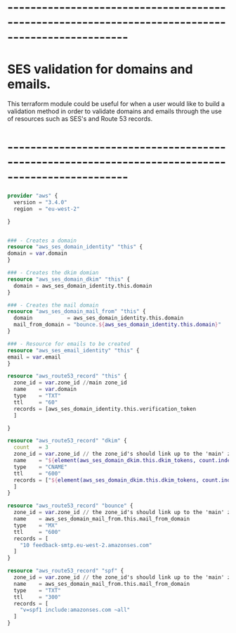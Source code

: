 # -------------------------------------------------------------------------------------------------
# SES validation for domains and emails.

This terraform module could be useful for when a user would like to build a validation method in order to
validate domains and emails through the use of resources such as SES's and Route 53 records.
# -------------------------------------------------------------------------------------------------
```terraform
provider "aws" {
  version = "3.4.0"
  region  = "eu-west-2"

}


### - Creates a domain
resource "aws_ses_domain_identity" "this" {
domain = var.domain
}

### - Creates the dkim domian
resource "aws_ses_domain_dkim" "this" {
  domain = aws_ses_domain_identity.this.domain
}

### - Creates the mail domain
resource "aws_ses_domain_mail_from" "this" {
  domain           = aws_ses_domain_identity.this.domain
  mail_from_domain = "bounce.${aws_ses_domain_identity.this.domain}"
}

### - Resource for emails to be created
resource "aws_ses_email_identity" "this" {
email = var.email
}

resource "aws_route53_record" "this" {
  zone_id = var.zone_id //main zone_id
  name    = var.domain
  type    = "TXT"
  ttl     = "60"
  records = [aws_ses_domain_identity.this.verification_token
  ]

}

resource "aws_route53_record" "dkim" {
  count   = 3
  zone_id = var.zone_id // the zone_id's should link up to the 'main' zone_id
  name    = "${element(aws_ses_domain_dkim.this.dkim_tokens, count.index)}._domainkey.${var.domain}"
  type    = "CNAME"
  ttl     = "600"
  records = ["${element(aws_ses_domain_dkim.this.dkim_tokens, count.index)}.dkim.amazonses.com"
  ]
}

resource "aws_route53_record" "bounce" {
  zone_id = var.zone_id // the zone_id's should link up to the 'main' zone_id
  name    = aws_ses_domain_mail_from.this.mail_from_domain
  type    = "MX"
  ttl     = "600"
  records = [
    "10 feedback-smtp.eu-west-2.amazonses.com"
  ]
}

resource "aws_route53_record" "spf" {
  zone_id = var.zone_id // the zone_id's should link up to the 'main' zone_id
  name    = aws_ses_domain_mail_from.this.mail_from_domain
  type    = "TXT"
  ttl     = "300"
  records = [
    "v=spf1 include:amazonses.com ~all"
  ]
}
```
